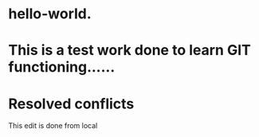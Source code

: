 # hello-world.
# This is a test work done to learn GIT functioning......
# Resolved conflicts

This edit is done from local